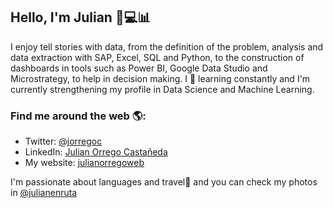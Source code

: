 ## Hello, I'm Julian 👋💻📊

I enjoy tell stories with data, from the definition of the problem, analysis and data extraction with SAP, Excel, SQL and Python, to the construction of dashboards in tools such as Power BI, Google Data Studio and Microstrategy, to help in decision making. I 💚 learning constantly and I'm currently strengthening my profile in Data Science and Machine Learning.

### Find me around the web 🌎:

- Twitter: [@jorregoc](https://twitter.com/jorregoc)
- LinkedIn: [Julian Orrego Castañeda](https://www.linkedin.com/in/julian-orrego-castañeda/)
- My website: [julianorregoweb](https://julianorregoweb.com/)


I'm passionate about languages and travel🚀 and you can check my photos in [@julianenruta](https://www.instagram.com/julianenruta/)


<!--
**jorregoc/jorregoc** is a ✨ _special_ ✨ repository because its `README.md` (this file) appears on your GitHub profile.

Here are some ideas to get you started:

- 🔭 I’m currently working on ...
- 🌱 I’m currently learning ...
- 👯 I’m looking to collaborate on ...
- 🤔 I’m looking for help with ...
- 💬 Ask me about ...
- 📫 How to reach me: ...
- 😄 Pronouns: ...
- ⚡ Fun fact: ...
-->
